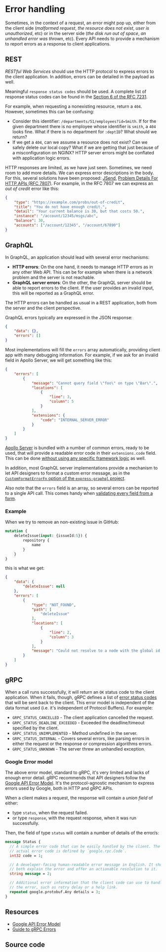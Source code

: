 # Error handling
Sometimes, in the context of a request, an error might pop up, either from the client side (_malformed request_, _the resource does not exist_, _user is unauthorized_, etc) or in the server side (_the disk run out of space_, _an unhandled error was thrown_, etc). Every API needs to provide a mechanism to report errors as a response to client applications.

## REST
_RESTful Web Services_ should use the HTTP protocol to express errors to the client application. In addition, errors can be detailed in the payload as well.

Meaningful `response status codes` should be used. A complete list of response status codes can be found in the [Section 6 of the RFC 7231][].

For example, when requesting a nonexisting resource, return a `404`. However, sometimes this can be confusing:

* Consider this identifier: `/departments/51/employees?id=Smith`. If for the given department there is no employee whose identifier is `smith`, a `404` looks fine. What if there is no department for `:deptID`? What should we return?
* If we get a `404`, can we assume a resource does not exist? Can we safely delete our local copy? What if we are getting that just because of a misconfiguration on NGINX? HTTP server errors might be conflated with application logic errors.

HTTP responses are limited, as we have just seen. Sometimes, we need room to add more details. We can express error descriptions in the body. For this, several solutions have been proposed: [JSend][], [Problem Details For HTTP APIs (RFC 7807)][]. For example, in the RFC 7807 we can express an _out of credit_ error like this:

```json
{
    "type": "https://example.com/probs/out-of-credit",
    "title": "You do not have enough credit.",
    "detail": "Your current balance is 30, but that costs 50.",
    "instance": "/account/12345/msgs/abc",
    "balance": 30,
    "accounts": ["/account/12345", "/account/67890"]
}
```

## GraphQL
In GraphQL, an application should lead with several error mechanisms:

* **HTTP errors**: On the one hand, it needs to manage HTTP errors as in any other Web API. This can be for example when there is a network problem and the server is not reachable.
* **GraphQL server errors**: On the other, the GraphQL server should be able to report errors to the client. If the user provides an invalid input, this will be reported as a GraphQL error.

The HTTP errors can be handled as usual in a REST application, both from the server and the client perspective.

GraphQL errors typically are expressed in the JSON response:

```json
{
    "data": {},
    "errors": []
}
```

Most implementations will fill the `errors` array automatically, providing client app with many debugging information. For example, if we ask for an invalid field in Apollo Server, we will get something like this:

```json
{
    "errors": [
        {
            "message": "Cannot query field \"foo\" on type \"Bar\".",
            "locations": [
                {
                    "line": 3,
                    "column": 5
                }
            ],
            "extensions": {
                "code": "INTERNAL_SERVER_ERROR"
            }
        }
    ]
}
```

[Apollo Server][] is bundled with a number of common errors, ready to be used, that will provide a readable error code in their `extensions.code` field. This can be done [without using any specific framework logic][Custom errors and error reporting in GraphQL] as well.

In addition, most GraphQL server implementations provide a mechanism to let API designers to format a custom error message, as in the [`CustomFormatErrorFn` option of the `express-graphql` project][express-graphql].

Also note that the `errors` field is an array, so several errors can be reported to a single API call. This comes handy when [validating every field from a form][Validation and user errors in GraphQL mutations].

### Example
When we try to remove an non-existing issue in GitHub:

```graphql
mutation {
    deleteIssue(input: {issueId:5}) {
        repository {
            name
        }
    }
}

```

this is what we get:

```json
{
    "data": {
        "deleteIssue": null
    },
    "errors": [
        {
            "type": "NOT_FOUND",
            "path": [
                "deleteIssue"
            ],
            "locations": [
                {
                    "line": 2,
                    "column": 3
                }
            ],
            "message": "Could not resolve to a node with the global id of '5'"
        }
    ]
}
```

## gRPC
When a call runs successfully, it will return an `OK` status code to the client application. When it fails, though, gRPC defines a list of [error status codes](https://grpc.io/docs/guides/error/#error-status-codes) that will be sent back to the client. This error model is independent of the data format used (i.e. it's independent of Protocol Buffers). For example:

* `GRPC_STATUS_CANCELLED` - The client application cancelled the request.
* `GRPC_STATUS_DEADLINE_EXCEEDED` - Exceeded the deadline/timeout specified by the client.
* `GRPC_STATUS_UNIMPLEMENTED` - Method undefined in the server.
* `GRPC_STATUS_INTERNAL` - Covers several errors, like parsing errors in either the request or the response or compression algorithms errors.
* `GRPC_STATUS_UNKNOWN` - The server threw an unhandled exception.

### Google Error model
The above error model, standard to gRPC, it's very limited and lacks of enough error detail. gRPC recommends that API designers follow the [Google API Error Model][]. It's the protocol-agnostic mechanism to express errors used by Google, both in HTTP and gRPC APIs.

When a client makes a request, the response will contain a _union field_ of either:
* type `status`, when the request failed.
* or type `response`, with the request response, when it was run successfully.

Then, the field of type `status` will contain a number of details of the error/s:

```proto
message Status {
  // A simple error code that can be easily handled by the client. The
  // actual error code is defined by `google.rpc.Code`.
  int32 code = 1;

  // A developer-facing human-readable error message in English. It should
  // both explain the error and offer an actionable resolution to it.
  string message = 2;

  // Additional error information that the client code can use to handle
  // the error, such as retry delay or a help link.
  repeated google.protobuf.Any details = 3;
}
```

## Resources
* [Google API Error Model][]
* [Guide to gRPC Errors](http://avi.im/grpc-errors/)

## Source code

[Section 6 of the RFC 7231]: https://tools.ietf.org/html/rfc7231#section-6
[JSend]: https://github.com/omniti-labs/jsend
[Problem Details For HTTP APIs (RFC 7807)]: https://tools.ietf.org/html/rfc7807
[Apollo Server]: https://www.apollographql.com/docs/apollo-server/data/errors/
[Custom errors and error reporting in GraphQL]: https://codeburst.io/custom-errors-and-error-reporting-in-graphql-bbd398272aeb
[express-graphql]: https://www.npmjs.com/package/express-graphql
[Validation and user errors in GraphQL mutations]: https://medium.com/@koistya/validation-and-user-errors-in-graphql-mutations-39ca79cd00bf
[Google API Error Model]: https://cloud.google.com/apis/design/errors
